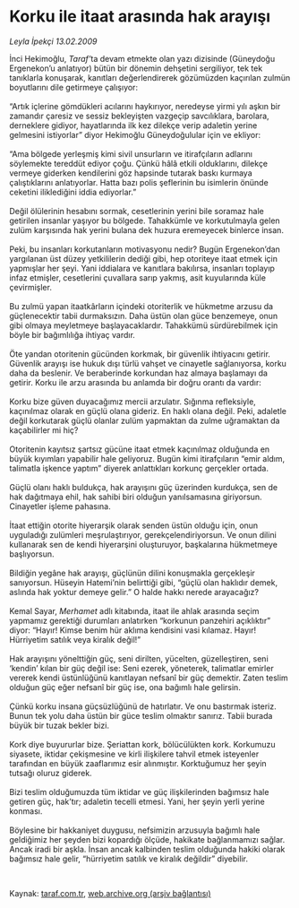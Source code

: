 # Korku ile itaat arasında hak arayışı

*Leyla İpekçi 13.02.2009*

<div class="taraf_structure_2col_1zq">
<div class="margen_n">



 <p>İnci Hekimoğlu, <i>Taraf’</i>ta devam etmekte olan yazı dizisinde (Güneydoğu Ergenekon’u anlatıyor) bütün bir dönemin dehşetini sergiliyor, tek tek tanıklarla konuşarak, kanıtları değerlendirerek gözümüzden kaçırılan zulmün boyutlarını dile getirmeye çalışıyor: <br/><br/>“Artık içlerine gömdükleri acılarını haykırıyor, neredeyse yirmi yılı aşkın bir zamandır çaresiz ve sessiz bekleyişten vazgeçip savcılıklara, barolara, derneklere gidiyor, hayatlarında ilk kez dilekçe verip adaletin yerine gelmesini istiyorlar” diyor Hekimoğlu Güneydoğulular için ve ekliyor: <br/><br/>“Ama bölgede yerleşmiş kimi sivil unsurların ve itirafçıların adlarını söylemekte tereddüt ediyor çoğu. Çünkü hâlâ etkili olduklarını, dilekçe vermeye giderken kendilerini göz hapsinde tutarak baskı kurmaya çalıştıklarını anlatıyorlar. Hatta bazı polis şeflerinin bu isimlerin önünde ceketini iliklediğini iddia ediyorlar.” <br/><br/>Değil ölülerinin hesabını sormak, cesetlerinin yerini bile soramaz hale getirilen insanlar yaşıyor bu bölgede. Tahakkümle ve korkutulmayla gelen zulüm karşısında hak yerini bulana dek huzura eremeyecek binlerce insan. <br/><br/>Peki, bu insanları korkutanların motivasyonu nedir? Bugün Ergenekon’dan yargılanan üst düzey yetkililerin dediği gibi, hep otoriteye itaat etmek için yapmışlar her şeyi. Yani iddialara ve kanıtlara bakılırsa, insanları toplayıp infaz etmişler, cesetlerini çuvallara sarıp yakmış, asit kuyularında küle çevirmişler. <br/><br/>Bu zulmü yapan itaatkârların içindeki otoriterlik ve hükmetme arzusu da güçlenecektir tabii durmaksızın. Daha üstün olan güce benzemeye, onun gibi olmaya meyletmeye başlayacaklardır. Tahakkümü sürdürebilmek için böyle bir bağımlılığa ihtiyaç vardır. <br/><br/>Öte yandan otoritenin gücünden korkmak, bir güvenlik ihtiyacını getirir. Güvenlik arayışı ise hukuk dışı türlü vahşet ve cinayetle sağlanıyorsa, korku daha da beslenir. Ve beraberinde korkundan haz almaya başlamayı da getirir. Korku ile arzu arasında bu anlamda bir doğru orantı da vardır: <br/><br/>Korku bize güven duyacağımız mercii arzulatır. Sığınma refleksiyle, kaçınılmaz olarak en güçlü olana gideriz. En haklı olana değil. Peki, adaletle değil korkutarak güçlü olanlar zulüm yapmaktan da zulme uğramaktan da kaçabilirler mi hiç? <br/><br/>Otoritenin kayıtsız şartsız gücüne itaat etmek kaçınılmaz olduğunda en büyük kıyımları yapabilir hale geliyoruz. Bugün kimi itirafçıların “emir aldım, talimatla işkence yaptım” diyerek anlattıkları korkunç gerçekler ortada. <br/><br/>Güçlü olanı haklı buldukça, hak arayışını güç üzerinden kurdukça, sen de hak dağıtmaya ehil, hak sahibi biri olduğun yanılsamasına giriyorsun. Cinayetler işleme pahasına. <br/><br/>İtaat ettiğin otorite hiyerarşik olarak senden üstün olduğu için, onun uyguladığı zulümleri meşrulaştırıyor, gerekçelendiriyorsun. Ve onun dilini kullanarak sen de kendi hiyerarşini oluşturuyor, başkalarına hükmetmeye başlıyorsun. <br/><br/>Bildiğin yegâne hak arayışı, güçlünün dilini konuşmakla gerçekleşir sanıyorsun. Hüseyin Hatemi’nin belirttiği gibi, “güçlü olan haklıdır demek, aslında hak yoktur demeye gelir.” O halde hakkı nerede arayacağız? <br/><br/>Kemal Sayar, <i>Merhamet</i> adlı kitabında, itaat ile ahlak arasında seçim yapmamız gerektiği durumları anlatırken “korkunun panzehiri açıklıktır” diyor: “Hayır! Kimse benim hür aklıma kendisini vasi kılamaz. Hayır! Hürriyetim satılık veya kiralık değil!” <br/><br/>Hak arayışını yönelttiğin güç, seni dirilten, yücelten, güzelleştiren, seni ‘kendin’ kılan bir güç değil ise: Seni ezerek, yöneterek, talimatlar emirler vererek kendi üstünlüğünü kanıtlayan nefsanî bir güç demektir. Zaten teslim olduğun güç eğer nefsanî bir güç ise, ona bağımlı hale gelirsin. <br/><br/>Çünkü korku insana güçsüzlüğünü de hatırlatır. Ve onu bastırmak isteriz. Bunun tek yolu daha üstün bir güce teslim olmaktır sanırız. Tabii burada büyük bir tuzak bekler bizi. <br/><br/>Kork diye buyururlar bize. Şeriattan kork, bölücülükten kork. Korkumuzu siyasete, iktidar çekişmesine ve kirli ilişkilere tahvil etmek isteyenler tarafından en büyük zaaflarımız esir alınmıştır. Korktuğumuz her şeyin tutsağı oluruz giderek. <br/><br/>Bizi teslim olduğumuzda tüm iktidar ve güç ilişkilerinden bağımsız hale getiren güç, hak’tır; adaletin tecelli etmesi. Yani, her şeyin yerli yerine konması. <br/><br/>Böylesine bir hakkaniyet duygusu, nefsimizin arzusuyla bağımlı hale geldiğimiz her şeyden bizi kopardığı ölçüde, hakikate bağlanmamızı sağlar. Ancak iradi bir aşkla. İnsan ancak kalbinden teslim olduğunda hakiki olarak bağımsız hale gelir, “hürriyetim satılık ve kiralık değildir” diyebilir. </p>

<br/>


<div id="taraf_not">
</div>

</div>


</div>

Kaynak: [taraf.com.tr](http://www.taraf.com.tr:80/makale/4010.htm), [web.archive.org (arşiv bağlantısı)](http://web.archive.org/web/20090409100716/http://www.taraf.com.tr:80/makale/4010.htm)
